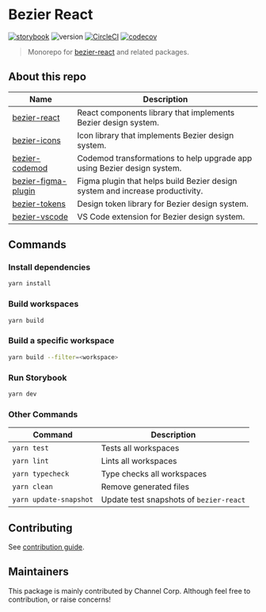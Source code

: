 # Bezier React

[![storybook](https://shields.io/badge/storybook-white?logo=storybook&style=flat)](https://main--62bead1508281287d3c94d25.chromatic.com) ![version](https://img.shields.io/github/package-json/v/channel-io/bezier-react?filename=packages%2Fbezier-react%2Fpackage.json) [![CircleCI](https://dl.circleci.com/status-badge/img/gh/channel-io/bezier-react/tree/main.svg?style=svg)](https://dl.circleci.com/status-badge/redirect/gh/channel-io/bezier-react/tree/main) [![codecov](https://codecov.io/gh/channel-io/bezier-react/branch/main/graph/badge.svg?token=bwCtdh41fD)](https://codecov.io/gh/channel-io/bezier-react)


> Monorepo for [bezier-react](packages/bezier-react) and related packages.

## About this repo

| Name                                                | Description                                                                   |
| --------------------------------------------------- | ----------------------------------------------------------------------------- |
| [bezier-react](packages/bezier-react)               | React components library that implements Bezier design system.                |
| [bezier-icons](packages/bezier-icons)               | Icon library that implements Bezier design system.                            |
| [bezier-codemod](packages/bezier-codemod)           | Codemod transformations to help upgrade app using Bezier design system.       |
| [bezier-figma-plugin](packages/bezier-figma-plugin) | Figma plugin that helps build Bezier design system and increase productivity. |
| [bezier-tokens](packages/bezier-tokens)             | Design token library for Bezier design system.                                |
| [bezier-vscode](packages/bezier-vscode)             | VS Code extension for Bezier design system.                                   |

## Commands

### Install dependencies

```bash
yarn install
```

### Build workspaces

```bash
yarn build
```

### Build a specific workspace

```bash
yarn build --filter=<workspace>
```

### Run Storybook

```bash
yarn dev
```

### Other Commands

| Command                | Description                             |
| ---------------------- | --------------------------------------- |
| `yarn test`            | Tests all workspaces                    |
| `yarn lint`            | Lints all workspaces                    |
| `yarn typecheck`       | Type checks all workspaces              |
| `yarn clean`           | Remove generated files                  |
| `yarn update-snapshot` | Update test snapshots of `bezier-react` |

## Contributing

See [contribution guide](./.github/CONTRIBUTING.md).

## Maintainers

This package is mainly contributed by Channel Corp. Although feel free to contribution, or raise concerns!
